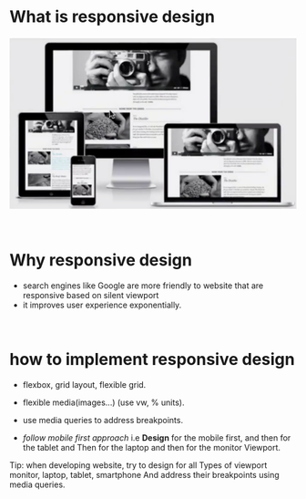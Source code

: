# What is responsive design
<a href="#"><img src="images/Responsive_design.png"></a>

</br>

# Why responsive design
- search engines like Google are more friendly to website that are responsive based on silent viewport
- it improves user experience exponentially.

</br>

# how to implement responsive design
- flexbox, grid layout, flexible grid.
- flexible media(images...) (use vw, % units). 
- use media queries to address breakpoints.

- *follow mobile first approach* i.e **Design** for
 the mobile first, and then for the tablet and
 Then for the laptop and then for the monitor 
 Viewport.

Tip: when developing website, try to design for all 
Types of viewport monitor, laptop, tablet, smartphone
And address their breakpoints using media queries.
